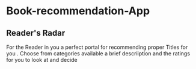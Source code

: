 # Book-recommendation-App

## Reader's Radar

For the Reader in you a perfect portal for recommending proper Titles for you . Choose from categories available a brief descriiption and the ratings for  you to look at and decide
